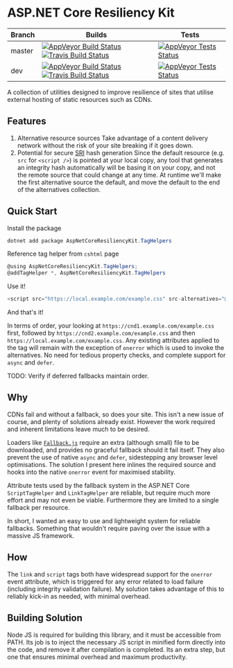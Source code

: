 ASP.NET Core Resiliency Kit
===========================

| Branch | Builds | Tests |
| ------ | ------ | ----- |
| master | [![AppVeyor Build Status](https://img.shields.io/appveyor/ci/Silic0nS0ldier/fallbacks-for-asp-net-core/master.svg?label=AppVeyor&style=flat-square)](https://ci.appveyor.com/project/Silic0nS0ldier/fallbacks-for-asp-net-core) [![Travis Build Status](https://img.shields.io/travis/Silic0nS0ldier/ASP.NET-Core-Resiliency-Kit/master.svg?label=Travis&style=flat-square)](https://travis-ci.org/Silic0nS0ldier/Fallbacks-for-ASP.NET-Core) | [![AppVeyor Tests Status](https://img.shields.io/appveyor/tests/Silic0nS0ldier/fallbacks-for-asp-net-core/master.svg?label=AppVeyor&style=flat-square)](https://ci.appveyor.com/project/Silic0nS0ldier/fallbacks-for-asp-net-core) |
| dev    | [![AppVeyor Build Status](https://img.shields.io/appveyor/ci/Silic0nS0ldier/fallbacks-for-asp-net-core/dev.svg?label=AppVeyor&style=flat-square)](https://ci.appveyor.com/project/Silic0nS0ldier/fallbacks-for-asp-net-core) [![Travis Build Status](https://img.shields.io/travis/Silic0nS0ldier/ASP.NET-Core-Resiliency-Kit/dev.svg?label=Travis&style=flat-square)](https://travis-ci.org/Silic0nS0ldier/Fallbacks-for-ASP.NET-Core) | [![AppVeyor Tests Status](https://img.shields.io/appveyor/tests/Silic0nS0ldier/fallbacks-for-asp-net-core/dev.svg?label=AppVeyor&style=flat-square)](https://ci.appveyor.com/project/Silic0nS0ldier/fallbacks-for-asp-net-core) |

A collection of utilities designed to improve resilience of sites that utilise external hosting of static resources such as CDNs.

Features
--------

1. Alternative resource sources
   Take advantage of a content delivery network without the risk of your site breaking if it goes down.
2. Potential for secure [SRI](https://en.wikipedia.org/wiki/Subresource_Integrity) hash generation
   Since the default resource (e.g. `src` for `<script />`) is pointed at your local copy, any tool that generates an integrity hash automatically will be basing it on your copy, and not the remote source that could change at any time.
   At runtime we'll make the first alternative source the default, and move the default to the end of the alternatives collection.

Quick Start
-----------

Install the package

```PowerShell
dotnet add package AspNetCoreResiliencyKit.TagHelpers
```

Reference tag helper from `cshtml` page

```C#
@using AspNetCoreResiliencyKit.TagHelpers;
@addTagHelper *, AspNetCoreResiliencyKit.TagHelpers
```

Use it!

```C#
<script src="https://local.example.com/example.css" src-alternatives="@{new List<string>(){ "https://cnd1.example.com/example.css", "https://cnd2.example.com/example.css"};}" async></script>
```

And that's it!

In terms of order, your looking at `https://cnd1.example.com/example.css` first, followed by `https://cnd2.example.com/example.css` and then `https://local.example.com/example.css`. Any existing attributes applied to the tag will remain with the exception of `onerror` which is used to invoke the alternatives. No need for tedious property checks, and complete support for `async` and `defer`.

TODO: Verify if deferred fallbacks maintain order.

Why
---

CDNs fail and without a fallback, so does your site. This isn't a new issue of course, and plenty of solutions already exist. However the work required and inherent limitations leave much to be desired.

Loaders like [`Fallback.js`](http://fallback.io/) require an extra (although small) file to be downloaded, and provides no graceful fallback should it fail itself. They also prevent the use of native `async` and `defer`, sidestepping any browser level optimisations. The solution I present here inlines the required source and hooks into the native `onerror` event for maximised stability.

Attribute tests used by the fallback system in the ASP.NET Core `ScriptTagHelper` and `LinkTagHelper` are reliable, but require much more effort and may not even be viable. Furthermore they are limited to a single fallback per resource.

In short, I wanted an easy to use and lightweight system for reliable fallbacks. Something that wouldn't require paving over the issue with a massive JS framework.

How
---

The `link` and `script` tags both have widespread support for the `onerror` event attribute, which is triggered for any error related to load failure (including integrity validation failure). My solution takes advantage of this to reliably kick-in as needed, with minimal overhead.

Building Solution
-----------------

Node JS is required for building this library, and it must be accessible from PATH. Its job is to inject the necessary JS script in minified form directly into the code, and remove it after compilation is completed. Its an extra step, but one that ensures minimal overhead and maximum productivity.
